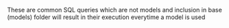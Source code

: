 These are common SQL queries which are not models and inclusion in base (models) folder will result in their execution everytime a model is used